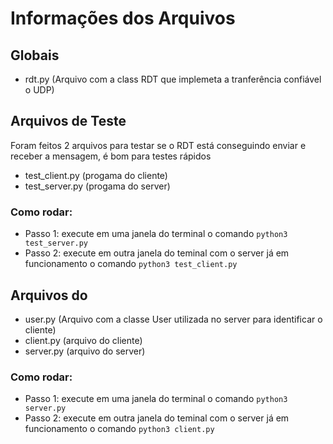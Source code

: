 # Informações dos Arquivos

## Globais
* rdt.py (Arquivo com a class RDT que implemeta a tranferência confiável o UDP)

## Arquivos de Teste
Foram feitos 2 arquivos para testar se o RDT está conseguindo enviar e receber a mensagem, é bom para testes rápidos
* test_client.py (progama do cliente)
* test_server.py (progama do server)
### Como rodar:
* Passo 1: execute em uma janela do terminal o comando `python3 test_server.py`
* Passo 2: execute em outra janela do teminal com o server já em funcionamento o comando `python3 test_client.py`

## Arquivos do 
* user.py (Arquivo com a classe User utilizada no server para identificar o cliente)
* client.py (arquivo do cliente)
* server.py (arquivo do server)
### Como rodar:
* Passo 1: execute em uma janela do terminal o comando `python3 server.py`
* Passo 2: execute em outra janela do teminal com o server já em funcionamento o comando `python3 client.py`